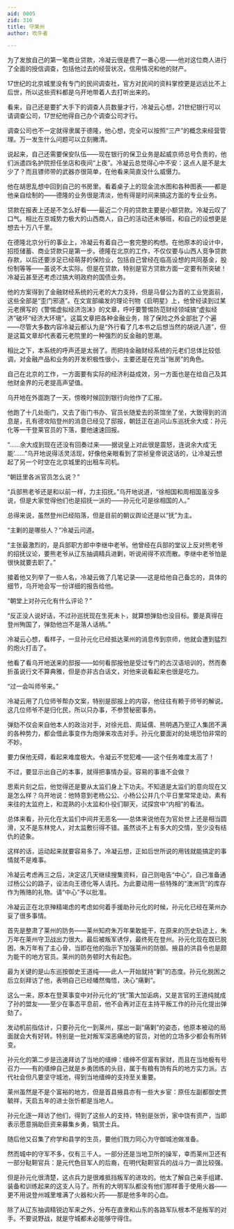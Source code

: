 ```yaml
---
aid: 0005
zid: 316
title: 守莱州
author: 吹牛者

---
```




  为了发放自己的第一笔商业贷款，冷凝云很是费了一番心思——他对这位商人进行了全面的授信调查，包括他过去的经营状况，信用情况和他的财产。

  17世纪的北京城里没有专门的民间调查社，官方对民间的资料掌控更是远远比不上后世，所以这些资料都是乌开地带着人去打听出来的。

  看来，自己还是要扩大手下的调查人员数量才行，冷凝云心想，21世纪银行可以请调查公司，17世纪他得自己办个调查公司才行。

  调查公司也不一定就得隶属于德隆，他心想，完全可以按照“三产”的概念来经营管理。万一发生什么问题可以立刻撇清。

  说起来，自己还需要保安队伍——现在银行的保卫业务是起威京师总号负责的，他们派遣四名护院担任坐店和夜间“上夜”。冷凝云总觉得心中不安：这点人是不是太少了？而且镖师带的武器亦很简单，在他看来简直没什么威慑力。

  他在胡思乱想中回到自己的书房里。看着桌子上的现金流水图和各种图表——都是他亲自绘制的——德隆的业务很是清淡，他有得是时间来搞这方面的专业业务。

  贷款在报表上还是不怎么好看——最近二个月的贷款主要是小额贷款。冷凝云叹了口气。相比在京城势力极大的山西商人，自己的活动还未够班，和自己的设想更是想去十万八千里。

  在德隆北京分行的事业上，冷凝云有着自己一套完整的构想。在他原本的设计中，招揽储蓄、商业贷款只是第一步。德隆在北京的工作，不仅仅要与山西人竞争贷款存款，以后还要涉足已经萌芽的保险业，包括自己曾经在临高设想的共同基金，股份制等等——虽说不太实际。但是在贷款，特别是官方贷款方面一定要有所突破！冷凝云甚至还考虑过搞大明政府的国债业务。

  他的方案得到了金融财经系统的元老的大力支持，但是马督公为首的工业党面前，这些全部是“歪门邪道”。在文宣部编发的理论刊物《启明星》上，他曾经读到过某元老撰写的《警惕虚拟经济泡沫》的文章，呼吁要警惕防范财经领域搞“虚拟经济”破坏“经济大环境”。这篇文章把各种金融业务，除了保险之外全部批了个遍——尽管大多数内容冷凝云都认为是“外行看了几本书之后想当然的胡说八道”，但是这篇文章却代表着元老院里的一种强烈的反金融的思潮。

  相比之下，本系统的呼声还是太弱了。而把持金融财经系统的元老们总体比较低调，对金融产品和业务的开发积极性很小，主要还是在充当“账房”的角色。

  自己在北京的工作，一方面要有实际的经济利益成效，另一方面也是在给自己及其他财金界的元老提高声望值。

  乌开地在外面跑了一天，傍晚时候回到银行向他作了汇报。

  他跑了十几处衙门，又去了衙门书办、官员长随爱去的茶馆坐了坐，大致得到的消息是，孔有德攻陷登州的消息已经见了邸报，朝廷正在追问山东巡抚余大成：孙元化等一干登莱官员的下落，要他速速回报。

  “……余大成到现在还没有回奏过来——据说皇上对此很是震怒，连说余大成‘无能’……”乌开地说得活灵活现，好像他亲眼看到了崇祯皇帝说这话的，让冷凝云想起了另一个时空在北京城里的出租车司机。

  “朝廷里各派官员怎么说？”

  “兵部熊老爷还是和以前一样，力主招抚。”乌开地说道，“徐相国和周相国虽没多说，但是大家觉得他们也是招抚一派的——孙元化可是徐相国的人。”

  总得来说，虽然登州已经陷落，但是目前的朝议舆论还是以“抚”为主。

  “主剿的是哪些人？”冷凝云问道。

  “主张最激烈的，是兵部职方郎中李继中老爷。他曾经在兵部的堂议上反对熊老爷的招抚议论，要熊老爷从辽东抽调精兵进剿，听说闹得不欢而散。李继中老爷怕是很快就要去职了。”

  接着他又列举了一些人名，冷凝云做了几笔记录——这是给他自己备忘的，具体的细节，乌开地会写一份详细的报告给他。

  “朝堂上对孙元化有什么评论？”

  “反正没人说好话，不过孙巡抚现在生死未卜，就算想弹劾也没目标。要是真得在登州殉国了，弹劾他岂不是落人话柄。”

  冷凝云心想，看样子，一旦孙元化已经抵达莱州的消息传到京师，他就会遭到猛烈的炮火打击了。

  他看了看乌开地送来的邸报——如何看邸报他是受过专门的古汉语培训的，然而奏折虽说行文不算典雅，但是亦非古白话文，对他来说看起来也很是吃力。

  “过一会叫师爷来。”

  冷凝云用了几位师爷帮办文案，特别是邸报上的内容，他往往有赖于师爷的解说。这几位师爷不是归化民，所以只办事，不参赞秘密事务。

  弹劾不仅会来自他本人的政治对手，对徐光启、周延儒、熊明遇乃至辽人集团不满的各种势力，都会借此事变作为炮弹来攻击对手。孙元化要面对的处境恐怕非常的不妙。

  要力保他无碍，看起来难度极大。令凝云不觉犯难——这个任务难度太高了！

  不过，要显示出自己的本事，就得把事情办妥。容易的事谁不会做？

  思索片刻之后，他觉得还是要从太监们身上下功夫。不知道是太监们的意向现在又是怎么样？乌开地说：他特意到老杨公公、小杨公公并几个平日里常常走动，素有来往的太监府上，和混熟的小太监和仆役们聊天，试探宫中“内相”的看法。

  总体来看，孙元化在太监们中间并无恶名——总体来说他在为官处世上还是相当圆滑，又不是东林党人，对太监敷衍得不错。虽然谈不上有多大的交情，至少没有结仇的迹象。

  这样的话，运动起来就要容易多了。冷凝云想，正如后世所说的用钱就能搞定的事情就不是难事。

  冷凝云考虑再三之后，决定这几天继续搜集资料，自己则电告“中心”，自己准备通过杨公公的路子，设法向王德化等人请托。为此要动用一些特殊的“澳洲货”的库存作为贿赂的礼物。请“中心”予以批准。

  冷凝云正在北京殚精竭虑的考虑如何着手援助孙元化的时候，孙元化已经在莱州办妥了很多事情。

  首先是整肃了莱州的防务——莱州知府朱万年果敢能干，在原来的历史轨迹上，朱万年在莱州守卫战出力很大。最后被叛军诱俘，最终死在登州。孙元化现在既已脱困，朱万年有了主心骨，当即在他的指示下加强莱州的防御。掖县的洪县令也是颇为能干的地方官员。莱州的防务顿时大有起色。

  最为关键的是山东巡按御史王道纯——此人一开始就持“剿”的态度。孙元化脱困之后立刻拜访了他，表明自己已经幡然悔悟，决心“痛剿”。

  这么一来，原本在登莱事变中对孙元化的“抚”策大加诟病，又是言官的王道纯就成了孙的盟友——至少在事态平息前，他不会再对正在主持平叛工作的孙元化提出弹劾了。

  发动机前指估计，只要孙元化一到莱州，摆出一副“痛剿”的姿态，他原本被动的局面就会大有好转。特别是一批对叛军深恶痛绝的官员，对他的立场多少都会有所转变。

  孙元化的第二步是迅速拜访了当地的缙绅：缙绅不但富有家财，而且在当地极有号召力——有的缙绅自己就是乡勇团练的头目，属于有粮有饷有兵的地方实力派。古代社会但凡要坚守城池，得到当地缙绅的支持至关重要。

  莱州虽然是不是个富裕的地方，但是首县掖县亦有一些大乡宦：原任左副都御史贾毓祥，天启五年的进士张忻都是当地人。

  孙元化逐一拜访了他们，得到了这些人的支持，特别是张忻，家中饶有资产，当即表示愿意捐助巨资来募集乡勇，犒赏士兵。

  随后他又召集了府学和县学的生员，要他们戮力同心为守御城池做准备。

  然而城中的守军不多，仅有三千人。一部分还是当地卫所的操军，幸而莱州卫还有一部分鞑靼官兵：是元代色目军人的后裔，在明代鞑靼官兵的战斗力一直比较强。

  但是孙元化很清楚，这点兵力是很难抵挡叛军的进攻的。他太了解自己亲手组建、装备和训练起来的这支人马了。所有的大明军队都没有他们那样善于使用火器——更不用说登州城里堆满了火器和火药——那是他多年的心血。

  除了从辽东抽调精锐边军来之外，分布在直隶和山东的各路军队根本不是叛军的对手。不要说野战，就是守城都未必能够守得住。



